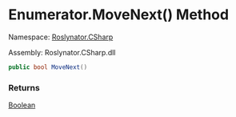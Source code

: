 # Enumerator\.MoveNext\(\) Method

Namespace: [Roslynator.CSharp](../../../../README.md)

Assembly: Roslynator\.CSharp\.dll

```csharp
public bool MoveNext()
```

### Returns

[Boolean](https://docs.microsoft.com/en-us/dotnet/api/system.boolean)



